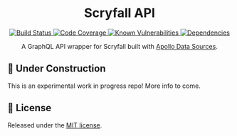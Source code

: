 <h1 align="center" style="text-align: center;">Scryfall API</h1>
<p align="center">
  <a href="https://travis-ci.org/Saeris/Scryfall-API">
    <img src="https://travis-ci.org/Saeris/Scryfall-API.svg?branch=master" alt="Build Status">
  </a>
  <a href="https://codecov.io/gh/Saeris/Scryfall-API">
    <img src="https://codecov.io/gh/Saeris/Scryfall-API/branch/master/graph/badge.svg" alt="Code Coverage"/>
  </a>
  <a href="https://snyk.io/test/github/Saeris/Scryfall-API?targetFile=package.json">
    <img src="https://snyk.io/test/github/Saeris/Scryfall-API/badge.svg?targetFile=package.json" alt="Known Vulnerabilities">
  </a>
  <a href="https://greenkeeper.io/">
    <img src="https://badges.greenkeeper.io/Saeris/Scryfall-API.svg" alt="Dependencies">
  </a>
</p>
<p align="center">A GraphQL API wrapper for Scryfall built with <a href="https://www.apollographql.com/docs/apollo-server/features/data-sources.html">Apollo Data Sources</a>.</p>

## 🚧 Under Construction

This is an experimental work in progress repo! More info to come.

## 🥂 License

Released under the [MIT license](https://github.com/Saeris/Scryfall-API/blob/master/LICENSE.md).
